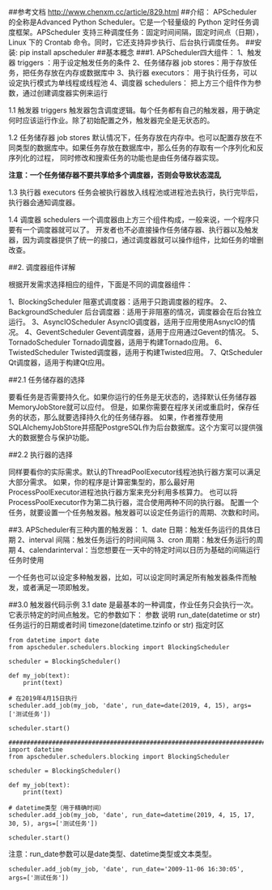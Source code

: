 ##参考文档
 http://www.chenxm.cc/article/829.html
##介绍：
APScheduler的全称是Advanced Python Scheduler。它是一个轻量级的 Python 定时任务调度框架。APScheduler 支持三种调度任务：固定时间间隔，固定时间点（日期），Linux 下的 Crontab 命令。同时，它还支持异步执行、后台执行调度任务。
##安装:
pip install apscheduler
##基本概念
###1. APScheduler四大组件：
1、触发器 triggers ：用于设定触发任务的条件
2、任务储存器 job stores：用于存放任务，把任务存放在内存或数据库中
3、执行器 executors： 用于执行任务，可以设定执行模式为单线程或线程池
4、调度器 schedulers： 把上方三个组件作为参数，通过创建调度器实例来运行

1.1 触发器 triggers
触发器包含调度逻辑。每个任务都有自己的触发器，用于确定何时应该运行作业。除了初始配置之外，触发器完全是无状态的。

1.2 任务储存器 job stores
默认情况下，任务存放在内存中。也可以配置存放在不同类型的数据库中。如果任务存放在数据库中，那么任务的存取有一个序列化和反序列化的过程，
同时修改和搜索任务的功能也是由任务储存器实现。

**注意：一个任务储存器不要共享给多个调度器，否则会导致状态混乱**

1.3 执行器 executors
任务会被执行器放入线程池或进程池去执行，执行完毕后，执行器会通知调度器。

1.4 调度器 schedulers
一个调度器由上方三个组件构成，一般来说，一个程序只要有一个调度器就可以了。
开发者也不必直接操作任务储存器、执行器以及触发器，因为调度器提供了统一的接口，通过调度器就可以操作组件，比如任务的增删改查。

##2. 调度器组件详解

根据开发需求选择相应的组件，下面是不同的调度器组件：

1、BlockingScheduler 阻塞式调度器：适用于只跑调度器的程序。
2、BackgroundScheduler 后台调度器：适用于非阻塞的情况，调度器会在后台独立运行。
3、AsyncIOScheduler AsyncIO调度器，适用于应用使用AsnycIO的情况。
4、GeventScheduler Gevent调度器，适用于应用通过Gevent的情况。
5、TornadoScheduler Tornado调度器，适用于构建Tornado应用。
6、TwistedScheduler Twisted调度器，适用于构建Twisted应用。
7、QtScheduler Qt调度器，适用于构建Qt应用。

##2.1 任务储存器的选择

要看任务是否需要持久化。如果你运行的任务是无状态的，选择默认任务储存器MemoryJobStore就可以应付。
但是，如果你需要在程序关闭或重启时，保存任务的状态，那么就要选择持久化的任务储存器。
如果，作者推荐使用SQLAlchemyJobStore并搭配PostgreSQL作为后台数据库。这个方案可以提供强大的数据整合与保护功能。

##2.2 执行器的选择

同样要看你的实际需求。默认的ThreadPoolExecutor线程池执行器方案可以满足大部分需求。
如果，你的程序是计算密集型的，那么最好用ProcessPoolExecutor进程池执行器方案来充分利用多核算力。
也可以将ProcessPoolExecutor作为第二执行器，混合使用两种不同的执行器。
配置一个任务，就要设置一个任务触发器。触发器可以设定任务运行的周期、次数和时间。

##3. APScheduler有三种内置的触发器：
1、date 日期：触发任务运行的具体日期
2、interval 间隔：触发任务运行的时间间隔
3、cron 周期：触发任务运行的周期
4、calendarinterval：当您想要在一天中的特定时间以日历为基础的间隔运行任务时使用

一个任务也可以设定多种触发器，比如，可以设定同时满足所有触发器条件而触发，或者满足一项即触发。

##3.0 触发器代码示例
3.1 date 是最基本的一种调度，作业任务只会执行一次。它表示特定的时间点触发。它的参数如下：
参数	说明
run_date(datetime or str)	任务运行的日期或者时间
timezone(datetime.tzinfo or str)	指定时区
```
from datetime import date
from apscheduler.schedulers.blocking import BlockingScheduler

scheduler = BlockingScheduler()

def my_job(text):
    print(text)

# 在2019年4月15日执行
scheduler.add_job(my_job, 'date', run_date=date(2019, 4, 15), args=['测试任务'])

scheduler.start()

###########################################################################################
import datetime
from apscheduler.schedulers.blocking import BlockingScheduler

scheduler = BlockingScheduler()

def my_job(text):
    print(text)
    
# datetime类型（用于精确时间）
scheduler.add_job(my_job, 'date', run_date=datetime(2019, 4, 15, 17, 30, 5), args=['测试任务'])

scheduler.start()
```

注意：run_date参数可以是date类型、datetime类型或文本类型。
```
scheduler.add_job(my_job, 'date', run_date='2009-11-06 16:30:05', args=['测试任务'])
```









 